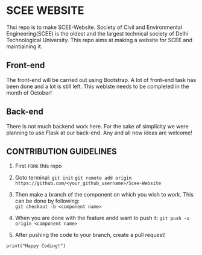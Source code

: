 # SCEE WEBSITE
Thsi repo is to make SCEE-Website.
Society of Civil and Environmental Engineering(SCEE) is the oldest and the largest technical society of Delhi Technological University. 
This repo aims at making a website for SCEE and maintiaining it.

## Front-end
The front-end will be carried out using Bootstrap.
A lot of front-end task has been done and a lot is still left.
This webiste needs to be completed in the month of October!

## Back-end
There is not much backend work here.
For the sake of simplicity we were planning to use Flask at our back-end. 
Any and all new ideas are welcome!


## CONTRIBUTION GUIDELINES

1. First `FORK` this repo

2. Goto terminal: `git init`
  `git remote add origin https://github.com/<your_github_username>/Scee-Website`

3. Then make a branch of the component on which you wish to work. This can be done by following:<br />
  `git checkout -b <component name>`
  
4. When you are done with the feature andd want to push it: `git push -u origin <component name>`

5. After pushing the code to your branch, create a pull request! 

```print("Happy Coding!")```
